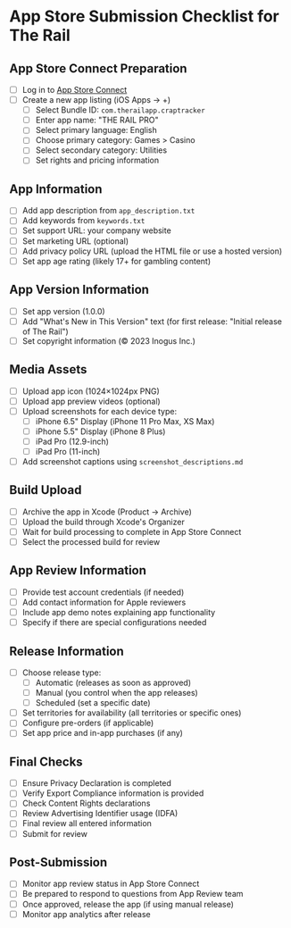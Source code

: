 # App Store Submission Checklist for The Rail

## App Store Connect Preparation

- [ ] Log in to [App Store Connect](https://appstoreconnect.apple.com/)
- [ ] Create a new app listing (iOS Apps → +)
  - [ ] Select Bundle ID: `com.therailapp.craptracker`
  - [ ] Enter app name: "THE RAIL PRO"
  - [ ] Select primary language: English
  - [ ] Choose primary category: Games > Casino
  - [ ] Select secondary category: Utilities
  - [ ] Set rights and pricing information

## App Information

- [ ] Add app description from `app_description.txt`
- [ ] Add keywords from `keywords.txt`
- [ ] Set support URL: your company website
- [ ] Set marketing URL (optional)
- [ ] Add privacy policy URL (upload the HTML file or use a hosted version)
- [ ] Set app age rating (likely 17+ for gambling content)

## App Version Information

- [ ] Set app version (1.0.0)
- [ ] Add "What's New in This Version" text (for first release: "Initial release of The Rail")
- [ ] Set copyright information (© 2023 Inogus Inc.)

## Media Assets

- [ ] Upload app icon (1024×1024px PNG)
- [ ] Upload app preview videos (optional)
- [ ] Upload screenshots for each device type:
  - [ ] iPhone 6.5" Display (iPhone 11 Pro Max, XS Max)
  - [ ] iPhone 5.5" Display (iPhone 8 Plus)
  - [ ] iPad Pro (12.9-inch)
  - [ ] iPad Pro (11-inch)
- [ ] Add screenshot captions using `screenshot_descriptions.md`

## Build Upload

- [ ] Archive the app in Xcode (Product → Archive)
- [ ] Upload the build through Xcode's Organizer
- [ ] Wait for build processing to complete in App Store Connect
- [ ] Select the processed build for review

## App Review Information

- [ ] Provide test account credentials (if needed)
- [ ] Add contact information for Apple reviewers
- [ ] Include app demo notes explaining app functionality
- [ ] Specify if there are special configurations needed

## Release Information

- [ ] Choose release type:
  - [ ] Automatic (releases as soon as approved)
  - [ ] Manual (you control when the app releases)
  - [ ] Scheduled (set a specific date)
- [ ] Set territories for availability (all territories or specific ones)
- [ ] Configure pre-orders (if applicable)
- [ ] Set app price and in-app purchases (if any)

## Final Checks

- [ ] Ensure Privacy Declaration is completed
- [ ] Verify Export Compliance information is provided
- [ ] Check Content Rights declarations
- [ ] Review Advertising Identifier usage (IDFA)
- [ ] Final review all entered information
- [ ] Submit for review

## Post-Submission

- [ ] Monitor app review status in App Store Connect
- [ ] Be prepared to respond to questions from App Review team
- [ ] Once approved, release the app (if using manual release)
- [ ] Monitor app analytics after release 